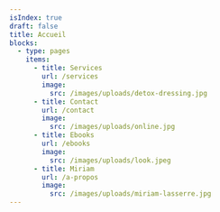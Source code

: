 ```yaml
---
isIndex: true
draft: false
title: Accueil
blocks:
  - type: pages
    items:
      - title: Services
        url: /services
        image:
          src: /images/uploads/detox-dressing.jpg
      - title: Contact
        url: /contact
        image:
          src: /images/uploads/online.jpg
      - title: Ebooks
        url: /ebooks
        image:
          src: /images/uploads/look.jpeg
      - title: Miriam
        url: /a-propos
        image:
          src: /images/uploads/miriam-lasserre.jpg
---
```

